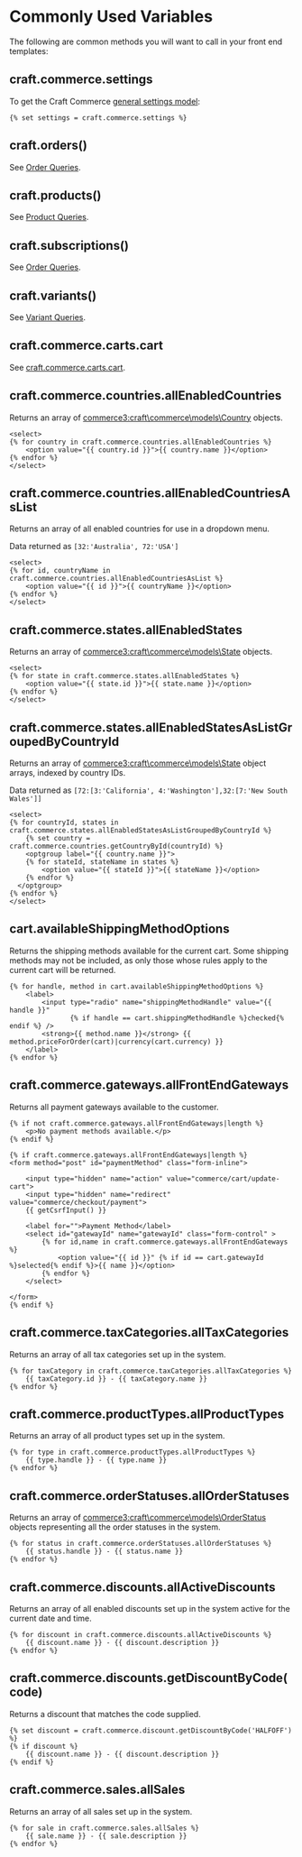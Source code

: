 # Commonly Used Variables

The following are common methods you will want to call in your front end templates:

## craft.commerce.settings

To get the Craft Commerce [general settings model](commerce3:craft\commerce\models\Settings):

```twig
{% set settings = craft.commerce.settings %}
```

## craft.orders()

See [Order Queries](dev/element-queries/order-queries.md).

## craft.products()

See [Product Queries](dev/element-queries/product-queries.md).

## craft.subscriptions()

See [Order Queries](dev/element-queries/subscription-queries.md).

## craft.variants()

See [Variant Queries](dev/element-queries/variant-queries.md).

## craft.commerce.carts.cart

See [craft.commerce.carts.cart](craft-commerce-carts-cart.md).

## craft.commerce.countries.allEnabledCountries

Returns an array of <commerce3:craft\commerce\models\Country> objects.

```twig
<select>
{% for country in craft.commerce.countries.allEnabledCountries %}
    <option value="{{ country.id }}">{{ country.name }}</option>
{% endfor %}
</select>
```

## craft.commerce.countries.allEnabledCountriesAsList

Returns an array of all enabled countries for use in a dropdown menu.

Data returned as `[32:'Australia', 72:'USA']`

```twig
<select>
{% for id, countryName in craft.commerce.countries.allEnabledCountriesAsList %}
    <option value="{{ id }}">{{ countryName }}</option>
{% endfor %}
</select>
```

## craft.commerce.states.allEnabledStates

Returns an array of <commerce3:craft\commerce\models\State> objects.

```twig
<select>
{% for state in craft.commerce.states.allEnabledStates %}
    <option value="{{ state.id }}">{{ state.name }}</option>
{% endfor %}
</select>
```

## craft.commerce.states.allEnabledStatesAsListGroupedByCountryId

Returns an array of <commerce3:craft\commerce\models\State> object arrays, indexed by country IDs.

Data returned as `[72:[3:'California', 4:'Washington'],32:[7:'New South Wales']]`

```twig
<select>
{% for countryId, states in craft.commerce.states.allEnabledStatesAsListGroupedByCountryId %}
    {% set country = craft.commerce.countries.getCountryById(countryId) %}
    <optgroup label="{{ country.name }}">
    {% for stateId, stateName in states %}
        <option value="{{ stateId }}">{{ stateName }}</option>
    {% endfor %}
  </optgroup>
{% endfor %}
</select>
```

## cart.availableShippingMethodOptions

Returns the shipping methods available for the current cart. Some shipping methods may not be included, as only those whose rules apply to the current cart will be returned.

```twig
{% for handle, method in cart.availableShippingMethodOptions %}
    <label>
        <input type="radio" name="shippingMethodHandle" value="{{ handle }}"
               {% if handle == cart.shippingMethodHandle %}checked{% endif %} />
        <strong>{{ method.name }}</strong> {{ method.priceForOrder(cart)|currency(cart.currency) }}
    </label>
{% endfor %}
```

## craft.commerce.gateways.allFrontEndGateways

Returns all payment gateways available to the customer.

```twig
{% if not craft.commerce.gateways.allFrontEndGateways|length %}
    <p>No payment methods available.</p>
{% endif %}

{% if craft.commerce.gateways.allFrontEndGateways|length %}
<form method="post" id="paymentMethod" class="form-inline">

    <input type="hidden" name="action" value="commerce/cart/update-cart">
    <input type="hidden" name="redirect" value="commerce/checkout/payment">
    {{ getCsrfInput() }}

    <label for="">Payment Method</label>
    <select id="gatewayId" name="gatewayId" class="form-control" >
        {% for id,name in craft.commerce.gateways.allFrontEndGateways %}
            <option value="{{ id }}" {% if id == cart.gatewayId %}selected{% endif %}>{{ name }}</option>
        {% endfor %}
    </select>

</form>
{% endif %}
```

## craft.commerce.taxCategories.allTaxCategories

Returns an array of all tax categories set up in the system.

```twig
{% for taxCategory in craft.commerce.taxCategories.allTaxCategories %}
    {{ taxCategory.id }} - {{ taxCategory.name }}
{% endfor %}
```

## craft.commerce.productTypes.allProductTypes

Returns an array of all product types set up in the system.

```twig
{% for type in craft.commerce.productTypes.allProductTypes %}
    {{ type.handle }} - {{ type.name }}
{% endfor %}
```

## craft.commerce.orderStatuses.allOrderStatuses

Returns an array of <commerce3:craft\commerce\models\OrderStatus> objects representing all the order statuses in the system.

```twig
{% for status in craft.commerce.orderStatuses.allOrderStatuses %}
    {{ status.handle }} - {{ status.name }}
{% endfor %}
```

## craft.commerce.discounts.allActiveDiscounts

Returns an array of all enabled discounts set up in the system active for the current date and time.

```twig
{% for discount in craft.commerce.discounts.allActiveDiscounts %}
    {{ discount.name }} - {{ discount.description }}
{% endfor %}
```

## craft.commerce.discounts.getDiscountByCode(code)

Returns a discount that matches the code supplied.

```twig
{% set discount = craft.commerce.discount.getDiscountByCode('HALFOFF') %}
{% if discount %}
    {{ discount.name }} - {{ discount.description }}
{% endif %}
```

## craft.commerce.sales.allSales

Returns an array of all sales set up in the system.

```twig
{% for sale in craft.commerce.sales.allSales %}
    {{ sale.name }} - {{ sale.description }}
{% endfor %}
```
